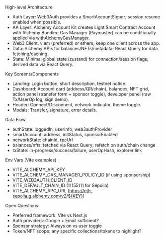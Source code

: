 High-level Architecture
- Auth Layer: Web3Auth provides a SmartAccountSigner; session resume enabled when possible.
- AA Layer: Alchemy Account Kit creates Light Smart Contract Account with Alchemy Bundler; Gas Manager (Paymaster) can be conditionally applied via withAlchemyGasManager.
- Web3 Client: viem (preferred) or ethers; keep one client across the app.
- Data: Alchemy APIs for balances/NFTs/metadata; React Query for data fetching/caching.
- State: Minimal global state (zustand) for connection/session flags; derived data via React Query.

Key Screens/Components
- Landing: Login button, short description, testnet notice.
- Dashboard: Account card (address/QR/chain), balances, NFT grid, action panel (transfer form + sponsor toggle), developer panel (raw Tx/UserOp log, sign demo).
- Header: Connect/Disconnect, network indicator, theme toggle.
- Modals: Transfer, signature, error details.

Data Flow
- authState: loggedIn, userInfo, web3authProvider
- smartAccount: address, initStatus, sponsorEnabled
- networkState: chainId, rpcUrl
- balances/nfts: fetched via React Query; refetch on auth/chain change
- txState: in-progress/success/failure, userOpHash, explorer link

Env Vars (Vite examples)
- VITE_ALCHEMY_API_KEY
- VITE_ALCHEMY_GAS_MANAGER_POLICY_ID (if using sponsorship)
- VITE_WEB3AUTH_CLIENT_ID
- VITE_DEFAULT_CHAIN_ID (11155111 for Sepolia)
- VITE_ALCHEMY_RPC_URL (https://eth-sepolia.g.alchemy.com/v2/${KEY})

Open Questions
- Preferred framework: Vite vs Next.js
- Auth providers: Google + Email sufficient?
- Sponsor strategy: Always on vs user toggle
- Token/NFT scope: any specific collections/tokens to highlight?
